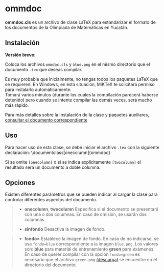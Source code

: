 ommdoc
======


**ommdoc.cls** es un archivo de clase LaTeX para estandarizar el formato de los documentos de la Olimpiada de Matemáticas en Yucatán.

Instalación 
------

**Versión breve:**

Coloca los archivos  `ommdoc.cls`  y `blue.png` en el mismo directorio que el documento `.tex` que deseas compilar.

Es muy probable que inicialmente, no tengas todos los paquetes LaTeX que se requieren. 
En Windows, en esta situación, MiKTeX te solicitará permiso para instalarlo automáticamente.  
Tomará varios minutos (durante los cuales la compilación parecerá haberse detenido) pero cuando se intente compilar
las demás veces, será mucho más rápido.

Para más detalles sobre la instalación de la clase y paquetes auxiliares, [consultar el documento correspondiente](https://github.com/proposicion47/ommdoc/blob/master/instalacion.md)

Uso 
------

Para hacer uso de esta clase, se debe iniciar el archivo `.tex` con la siguiente declaración:
  \documentclass[onecolumn]{ommdoc}
  
Si se omite `[onecolumn]`  o si se indica explícitamente `[twocolumn]` el resultado será un documento a doble columna.



Opciones
------

Existen diferentes parámetros que se pueden indicar al cargar la clase para controlar diferentes aspectos del documento.


> * **onecolumn**, **twocolumn**
> Especifica si el documento se presentará con una o dos columnas. En caso de omisión, se usarán dos columnas.


> *  **sinfondo**
> Desactiva la imagen de fondo. 

> *  **fondo=**
> Establece la imagen de fondo. En caso de no indicarse, se usa `fondo=blue` correspondiente a la imagen `blue.png`.
> Los valores son: 
> **blue** para material de entrenamiento
> **green** para exámenes.
> En caso de querer compilar con la opción `fondo=green` es necesario que 
> el archivo  `green.png` [(descarga)](https://github.com/proposicion47/ommdoc) se encuentre en el directorio del documento.  

